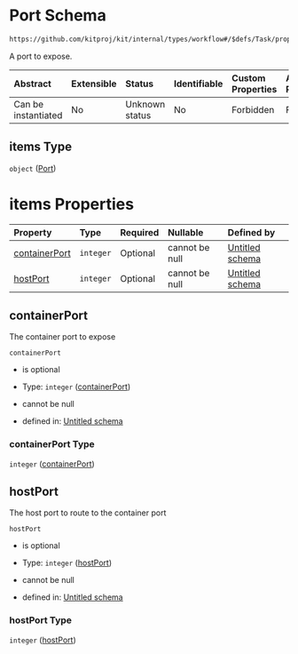 # Port Schema

```txt
https://github.com/kitproj/kit/internal/types/workflow#/$defs/Task/properties/ports/items
```

A port to expose.

| Abstract            | Extensible | Status         | Identifiable | Custom Properties | Additional Properties | Access Restrictions | Defined In                                                                      |
| :------------------ | :--------- | :------------- | :----------- | :---------------- | :-------------------- | :------------------ | :------------------------------------------------------------------------------ |
| Can be instantiated | No         | Unknown status | No           | Forbidden         | Forbidden             | none                | [workflow.schema.json\*](../../out/workflow.schema.json "open original schema") |

## items Type

`object` ([Port](workflow-defs-port.md))

# items Properties

| Property                        | Type      | Required | Nullable       | Defined by                                                                                                                                                      |
| :------------------------------ | :-------- | :------- | :------------- | :-------------------------------------------------------------------------------------------------------------------------------------------------------------- |
| [containerPort](#containerport) | `integer` | Optional | cannot be null | [Untitled schema](workflow-defs-port-properties-containerport.md "https://github.com/kitproj/kit/internal/types/workflow#/$defs/Port/properties/containerPort") |
| [hostPort](#hostport)           | `integer` | Optional | cannot be null | [Untitled schema](workflow-defs-port-properties-hostport.md "https://github.com/kitproj/kit/internal/types/workflow#/$defs/Port/properties/hostPort")           |

## containerPort

The container port to expose

`containerPort`

*   is optional

*   Type: `integer` ([containerPort](workflow-defs-port-properties-containerport.md))

*   cannot be null

*   defined in: [Untitled schema](workflow-defs-port-properties-containerport.md "https://github.com/kitproj/kit/internal/types/workflow#/$defs/Port/properties/containerPort")

### containerPort Type

`integer` ([containerPort](workflow-defs-port-properties-containerport.md))

## hostPort

The host port to route to the container port

`hostPort`

*   is optional

*   Type: `integer` ([hostPort](workflow-defs-port-properties-hostport.md))

*   cannot be null

*   defined in: [Untitled schema](workflow-defs-port-properties-hostport.md "https://github.com/kitproj/kit/internal/types/workflow#/$defs/Port/properties/hostPort")

### hostPort Type

`integer` ([hostPort](workflow-defs-port-properties-hostport.md))
